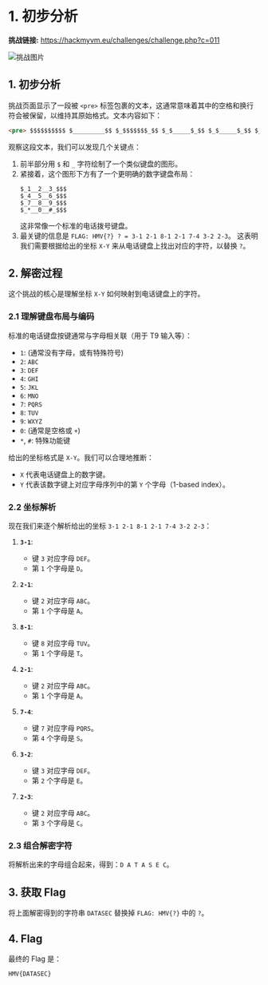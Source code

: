 # 1. 初步分析

**挑战链接:** https://hackmyvm.eu/challenges/challenge.php?c=011

![挑战图片](https://7r1UMPH.top/image/20250518110146012.webp)

## 1. 初步分析

挑战页面显示了一段被 `<pre>` 标签包裹的文本，这通常意味着其中的空格和换行符会被保留，以维持其原始格式。文本内容如下：

```html
<pre> $$$$$$$$$$ $_________$$ $_$$$$$$$_$$ $_$_____$_$$ $_$_____$_$$ $_$_____$_$$ $_$_____$_$$ $_$$$$$$$_$$ $_________$$ $$$$$$$$$$ $_________$$ $_1__2__3_$$$ $_4__5__6_$$$ $_7__8__9_$$$ $_*__0__#_$$$ $_________$$$ $$$$$$$$$$$ $$$$$$$$$ FLAG: HMV{?} ? = 3-1 2-1 8-1 2-1 7-4 3-2 2-3 </pre>
```

观察这段文本，我们可以发现几个关键点：
1.  前半部分用 `$` 和 `_` 字符绘制了一个类似键盘的图形。
2.  紧接着，这个图形下方有了一个更明确的数字键盘布局：
    ```
    $_1__2__3_$$$
    $_4__5__6_$$$
    $_7__8__9_$$$
    $_*__0__#_$$$
    ```
    这非常像一个标准的电话拨号键盘。
3.  最关键的信息是 `FLAG: HMV{?} ? = 3-1 2-1 8-1 2-1 7-4 3-2 2-3`。
    这表明我们需要根据给出的坐标 `X-Y` 来从电话键盘上找出对应的字符，以替换 `?`。

## 2. 解密过程

这个挑战的核心是理解坐标 `X-Y` 如何映射到电话键盘上的字符。

### 2.1 理解键盘布局与编码

标准的电话键盘按键通常与字母相关联（用于 T9 输入等）：
*   `1`: (通常没有字母，或有特殊符号)
*   `2`: `ABC`
*   `3`: `DEF`
*   `4`: `GHI`
*   `5`: `JKL`
*   `6`: `MNO`
*   `7`: `PQRS`
*   `8`: `TUV`
*   `9`: `WXYZ`
*   `0`: (通常是空格或 `+`)
*   `*`, `#`: 特殊功能键

给出的坐标格式是 `X-Y`。我们可以合理地推断：
*   `X` 代表电话键盘上的数字键。
*   `Y` 代表该数字键上对应字母序列中的第 `Y` 个字母（1-based index）。

### 2.2 坐标解析

现在我们来逐个解析给出的坐标 `3-1 2-1 8-1 2-1 7-4 3-2 2-3`：

1.  **`3-1`**:
    *   键 `3` 对应字母 `DEF`。
    *   第 `1` 个字母是 `D`。

2.  **`2-1`**:
    *   键 `2` 对应字母 `ABC`。
    *   第 `1` 个字母是 `A`。

3.  **`8-1`**:
    *   键 `8` 对应字母 `TUV`。
    *   第 `1` 个字母是 `T`。

4.  **`2-1`**:
    *   键 `2` 对应字母 `ABC`。
    *   第 `1` 个字母是 `A`。

5.  **`7-4`**:
    *   键 `7` 对应字母 `PQRS`。
    *   第 `4` 个字母是 `S`。

6.  **`3-2`**:
    *   键 `3` 对应字母 `DEF`。
    *   第 `2` 个字母是 `E`。

7.  **`2-3`**:
    *   键 `2` 对应字母 `ABC`。
    *   第 `3` 个字母是 `C`。

### 2.3 组合解密字符

将解析出来的字母组合起来，得到：`D A T A S E C`。

## 3. 获取 Flag

将上面解密得到的字符串 `DATASEC` 替换掉 `FLAG: HMV{?}` 中的 `?`。

## 4. Flag

最终的 Flag 是：
```
HMV{DATASEC}
```

